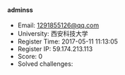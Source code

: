 #### adminss  

* Email: 1291855126@qq.com  
* University: 西安科技大学  
* Register Time: 2017-05-11 11:13:05  
* Register IP: 59.174.213.113  
* Score: 0  
* Solved challenges: 
